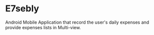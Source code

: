 # E7sebly
Android Mobile Application that record the user's daily expenses and provide expenses lists in Multi-view.
